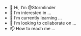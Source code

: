 - 👋 Hi, I’m @Stormlinder
- 👀 I’m interested in ...
- 🌱 I’m currently learning ...
- 💞️ I’m looking to collaborate on ...
- 📫 How to reach me ...

<!---
Stormlinder/Stormlinder is a ✨ special ✨ repository because its `README.md` (this file) appears on your GitHub profile.
You can click the Preview link to take a look at your changes.
--->
